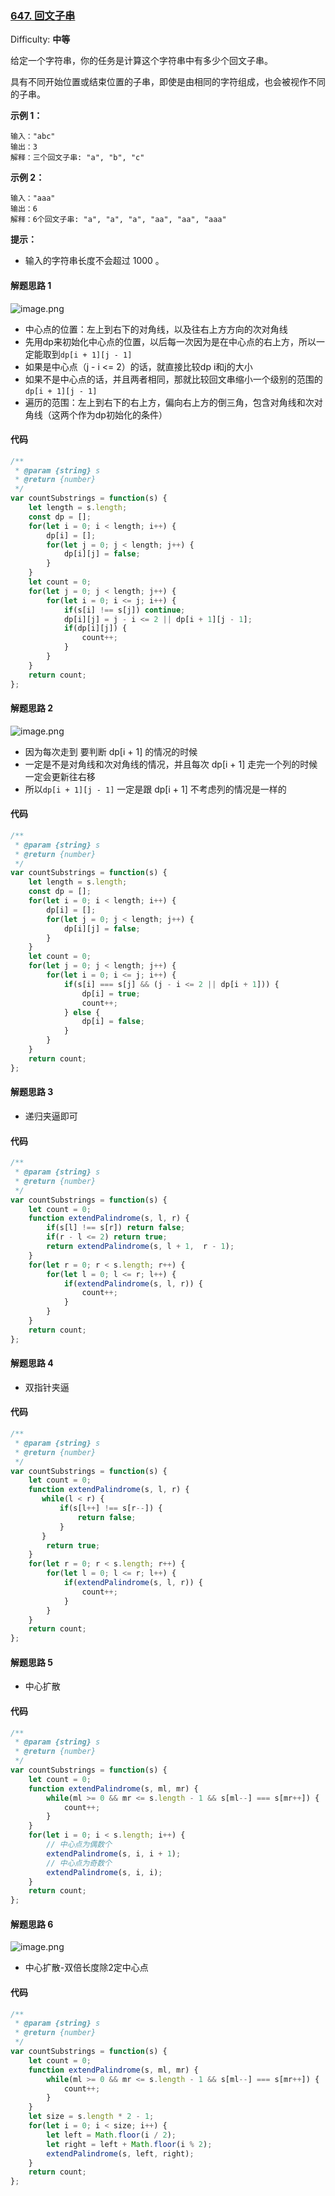 ### [647\. 回文子串](https://leetcode-cn.com/problems/palindromic-substrings/)

Difficulty: **中等**


给定一个字符串，你的任务是计算这个字符串中有多少个回文子串。

具有不同开始位置或结束位置的子串，即使是由相同的字符组成，也会被视作不同的子串。

**示例 1：**

```
输入："abc"
输出：3
解释：三个回文子串: "a", "b", "c"
```

**示例 2：**

```
输入："aaa"
输出：6
解释：6个回文子串: "a", "a", "a", "aa", "aa", "aaa"
```

**提示：**

*   输入的字符串长度不会超过 1000 。



#### 解题思路 1
![image.png](https://pic.leetcode-cn.com/1630222285-pyoEUR-image.png)

- 中心点的位置：左上到右下的对角线，以及往右上方方向的次对角线
- 先用dp来初始化中心点的位置，以后每一次因为是在中心点的右上方，所以一定能取到`dp[i + 1][j - 1]`
- 如果是中心点（j - i <= 2）的话，就直接比较dp i和j的大小
- 如果不是中心点的话，并且两者相同，那就比较回文串缩小一个级别的范围的`dp[i + 1][j - 1]`
- 遍历的范围：左上到右下的右上方，偏向右上方的倒三角，包含对角线和次对角线（这两个作为dp初始化的条件）
#### 代码

```javascript
/**
 * @param {string} s
 * @return {number}
 */
var countSubstrings = function(s) {
    let length = s.length;
    const dp = [];
    for(let i = 0; i < length; i++) {
        dp[i] = [];
        for(let j = 0; j < length; j++) {
            dp[i][j] = false;
        }
    }
    let count = 0;
    for(let j = 0; j < length; j++) {
        for(let i = 0; i <= j; i++) {
            if(s[i] !== s[j]) continue;
            dp[i][j] = j - i <= 2 || dp[i + 1][j - 1];
            if(dp[i][j]) {
                count++;
            }
        }
    }
    return count;
};
```

#### 解题思路 2
![image.png](https://pic.leetcode-cn.com/1630223958-cKDquZ-image.png)
- 因为每次走到 要判断 dp[i + 1] 的情况的时候
- 一定是不是对角线和次对角线的情况，并且每次 dp[i + 1] 走完一个列的时候一定会更新往右移
- 所以`dp[i + 1][j - 1]` 一定是跟 dp[i + 1] 不考虑列的情况是一样的



#### 代码

```javascript
/**
 * @param {string} s
 * @return {number}
 */
var countSubstrings = function(s) {
    let length = s.length;
    const dp = [];
    for(let i = 0; i < length; i++) {
        dp[i] = [];
        for(let j = 0; j < length; j++) {
            dp[i][j] = false;
        }
    }
    let count = 0;
    for(let j = 0; j < length; j++) {
        for(let i = 0; i <= j; i++) {
            if(s[i] === s[j] && (j - i <= 2 || dp[i + 1])) {
                dp[i] = true;
                count++;
            } else {
                dp[i] = false;
            }
        }
    }
    return count;
};
```

#### 解题思路 3
- 递归夹逼即可

#### 代码

```javascript
/**
 * @param {string} s
 * @return {number}
 */
var countSubstrings = function(s) {
    let count = 0;
    function extendPalindrome(s, l, r) {
        if(s[l] !== s[r]) return false;
        if(r - l <= 2) return true;
        return extendPalindrome(s, l + 1,  r - 1);
    }
    for(let r = 0; r < s.length; r++) {
        for(let l = 0; l <= r; l++) {
            if(extendPalindrome(s, l, r)) {
                count++;
            }
        }
    }
    return count;
};
```

#### 解题思路 4
- 双指针夹逼

#### 代码

```javascript
/**
 * @param {string} s
 * @return {number}
 */
var countSubstrings = function(s) {
    let count = 0;
    function extendPalindrome(s, l, r) {
       while(l < r) {
           if(s[l++] !== s[r--]) {
               return false;
           }
       }
        return true;
    }
    for(let r = 0; r < s.length; r++) {
        for(let l = 0; l <= r; l++) {
            if(extendPalindrome(s, l, r)) {
                count++;
            }
        }
    }
    return count;
};
```

#### 解题思路 5
- 中心扩散

#### 代码

```javascript
/**
 * @param {string} s
 * @return {number}
 */
var countSubstrings = function(s) {
    let count = 0;
    function extendPalindrome(s, ml, mr) {
        while(ml >= 0 && mr <= s.length - 1 && s[ml--] === s[mr++]) {
            count++;
        }
    }
    for(let i = 0; i < s.length; i++) {
        // 中心点为偶数个
        extendPalindrome(s, i, i + 1);
        // 中心点为奇数个
        extendPalindrome(s, i, i);
    }
    return count;
};
```

#### 解题思路 6
![image.png](https://pic.leetcode-cn.com/1630227034-qfmjhR-image.png)

- 中心扩散-双倍长度除2定中心点

#### 代码

```javascript
/**
 * @param {string} s
 * @return {number}
 */
var countSubstrings = function(s) {
    let count = 0;
    function extendPalindrome(s, ml, mr) {
        while(ml >= 0 && mr <= s.length - 1 && s[ml--] === s[mr++]) {
            count++;
        }
    }
    let size = s.length * 2 - 1;
    for(let i = 0; i < size; i++) {
        let left = Math.floor(i / 2);
        let right = left + Math.floor(i % 2);
        extendPalindrome(s, left, right);
    }
    return count;
};
```
